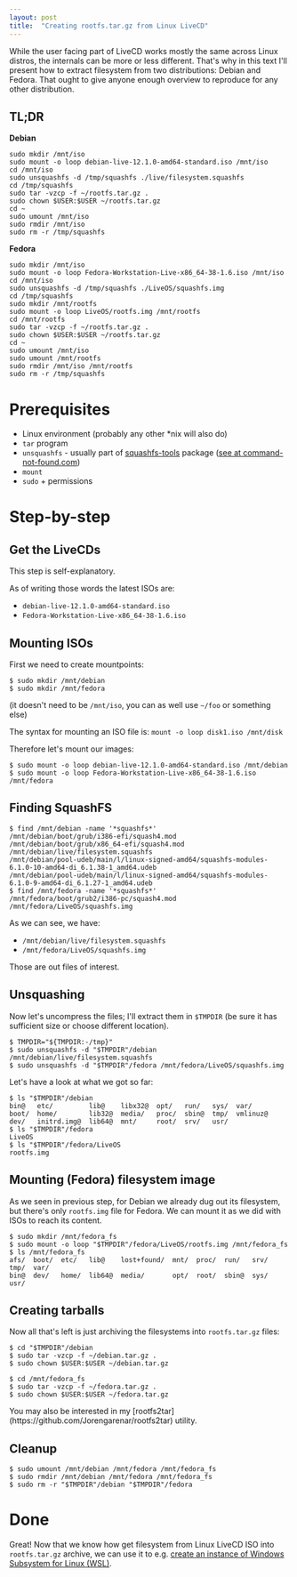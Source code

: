 ```yaml
---
layout: post
title:  "Creating rootfs.tar.gz from Linux LiveCD"
---
```


While the user facing part of LiveCD works mostly the same across Linux distros,
the internals can be more or less different. That's why in this text I'll present
how to extract filesystem from two distributions: Debian and Fedora. That ought
to give anyone enough overview to reproduce for any other distribution.

## TL;DR

**Debian**
```
sudo mkdir /mnt/iso
sudo mount -o loop debian-live-12.1.0-amd64-standard.iso /mnt/iso
cd /mnt/iso
sudo unsquashfs -d /tmp/squashfs ./live/filesystem.squashfs
cd /tmp/squashfs
sudo tar -vzcp -f ~/rootfs.tar.gz .
sudo chown $USER:$USER ~/rootfs.tar.gz
cd ~
sudo umount /mnt/iso
sudo rmdir /mnt/iso
sudo rm -r /tmp/squashfs
```

**Fedora**
```
sudo mkdir /mnt/iso
sudo mount -o loop Fedora-Workstation-Live-x86_64-38-1.6.iso /mnt/iso
cd /mnt/iso
sudo unsquashfs -d /tmp/squashfs ./LiveOS/squashfs.img
cd /tmp/squashfs
sudo mkdir /mnt/rootfs
sudo mount -o loop LiveOS/rootfs.img /mnt/rootfs
cd /mnt/rootfs
sudo tar -vzcp -f ~/rootfs.tar.gz .
sudo chown $USER:$USER ~/rootfs.tar.gz
cd ~
sudo umount /mnt/iso
sudo umount /mnt/rootfs
sudo rmdir /mnt/iso /mnt/rootfs
sudo rm -r /tmp/squashfs
```

# Prerequisites

* Linux environment (probably any other \*nix will also do)
* `tar` program
* `unsquashfs` - usually part of [squashfs-tools](https://github.com/plougher/squashfs-tools)
                 package ([see at command-not-found.com](https://command-not-found.com/unsquashfs))
* `mount`
* `sudo` + permissions

# Step-by-step
## Get the LiveCDs

This step is self-explanatory.

As of writing those words the latest ISOs are:
  * `debian-live-12.1.0-amd64-standard.iso`
  * `Fedora-Workstation-Live-x86_64-38-1.6.iso`

## Mounting ISOs

First we need to create mountpoints:
```
$ sudo mkdir /mnt/debian
$ sudo mkdir /mnt/fedora
```
(it doesn't need to be `/mnt/iso`, you can as well use `~/foo` or something else)

The syntax for mounting an ISO file is: `mount -o loop disk1.iso /mnt/disk`

Therefore let's mount our images:
```
$ sudo mount -o loop debian-live-12.1.0-amd64-standard.iso /mnt/debian
$ sudo mount -o loop Fedora-Workstation-Live-x86_64-38-1.6.iso /mnt/fedora
```

## Finding SquashFS

```
$ find /mnt/debian -name '*squashfs*'
/mnt/debian/boot/grub/i386-efi/squash4.mod
/mnt/debian/boot/grub/x86_64-efi/squash4.mod
/mnt/debian/live/filesystem.squashfs
/mnt/debian/pool-udeb/main/l/linux-signed-amd64/squashfs-modules-6.1.0-10-amd64-di_6.1.38-1_amd64.udeb
/mnt/debian/pool-udeb/main/l/linux-signed-amd64/squashfs-modules-6.1.0-9-amd64-di_6.1.27-1_amd64.udeb
$ find /mnt/fedora -name '*squashfs*'
/mnt/fedora/boot/grub2/i386-pc/squash4.mod
/mnt/fedora/LiveOS/squashfs.img
```

As we can see, we have:
  * `/mnt/debian/live/filesystem.squashfs`
  * `/mnt/fedora/LiveOS/squashfs.img`

Those are out files of interest.

## Unsquashing

Now let's uncompress the files; I'll extract them in `$TMPDIR`
(be sure it has sufficient size or choose different location).

```
$ TMPDIR="${TMPDIR:-/tmp}"
$ sudo unsquashfs -d "$TMPDIR"/debian /mnt/debian/live/filesystem.squashfs
$ sudo unsquashfs -d "$TMPDIR"/fedora /mnt/fedora/LiveOS/squashfs.img
```

Let's have a look at what we got so far:
```
$ ls "$TMPDIR"/debian
bin@   etc/         lib@    libx32@  opt/   run/   sys/  var/
boot/  home/        lib32@  media/   proc/  sbin@  tmp/  vmlinuz@
dev/   initrd.img@  lib64@  mnt/     root/  srv/   usr/
$ ls "$TMPDIR"/fedora
LiveOS
$ ls "$TMPDIR"/fedora/LiveOS
rootfs.img
```

## Mounting (Fedora) filesystem image

As we seen in previous step, for Debian we already dug out
its filesystem, but there's only `rootfs.img` file for Fedora.
We can mount it as we did with ISOs to reach its content.

```
$ sudo mkdir /mnt/fedora_fs
$ sudo mount -o loop "$TMPDIR"/fedora/LiveOS/rootfs.img /mnt/fedora_fs
$ ls /mnt/fedora_fs
afs/  boot/  etc/   lib@    lost+found/  mnt/  proc/  run/   srv/  tmp/  var/
bin@  dev/   home/  lib64@  media/       opt/  root/  sbin@  sys/  usr/
```

## Creating tarballs

Now all that's left is just archiving the filesystems into `rootfs.tar.gz` files:

```
$ cd "$TMPDIR"/debian
$ sudo tar -vzcp -f ~/debian.tar.gz .
$ sudo chown $USER:$USER ~/debian.tar.gz
```

```
$ cd /mnt/fedora_fs
$ sudo tar -vzcp -f ~/fedora.tar.gz .
$ sudo chown $USER:$USER ~/fedora.tar.gz
```

<aside markdown="1">
You may also be interested in my [rootfs2tar](https://github.com/Jorengarenar/rootfs2tar) utility.
</aside>

## Cleanup

```
$ sudo umount /mnt/debian /mnt/fedora /mnt/fedora_fs
$ sudo rmdir /mnt/debian /mnt/fedora /mnt/fedora_fs
$ sudo rm -r "$TMPDIR"/debian "$TMPDIR"/fedora
```

# Done

Great! Now that we know how get filesystem from Linux LiveCD ISO into `rootfs.tar.gz` archive, we can use it to e.g.
[create an instance of Windows Subsystem for Linux (WSL)](https://learn.microsoft.com/en-us/windows/wsl/use-custom-distro#import-the-tar-file-into-wsl).
